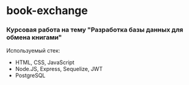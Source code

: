# book-exchange

### Курсовая работа на тему "Разработка базы данных для обмена книгами"

Используемый стек:

- HTML, CSS, JavaScript
- Node.JS, Express, Sequelize, JWT
- PostgreSQL
